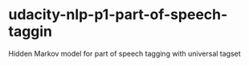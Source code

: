 # udacity-nlp-p1-part-of-speech-taggin
 Hidden Markov model for part of speech tagging with universal tagset
